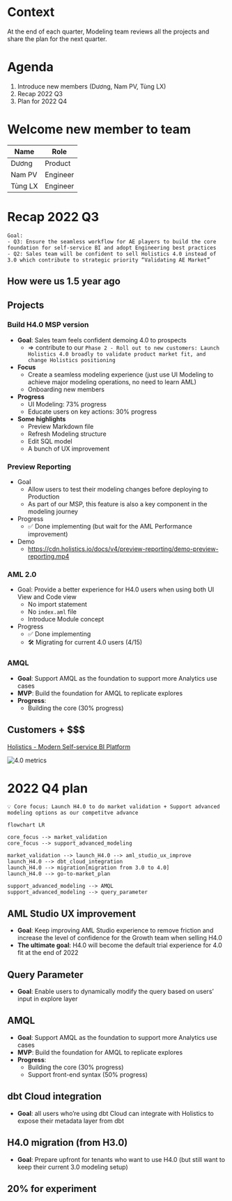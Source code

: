 # Context

At the end of each quarter, Modeling team reviews all the projects and share the plan for the next quarter. 

# Agenda

1. Introduce new members (Dương, Nam PV, Tùng LX)
2. Recap 2022 Q3
3. Plan for 2022 Q4

# Welcome new member to team

| Name    | Role     |
|---------|----------|
| Dương   | Product  |
| Nam PV  | Engineer |
| Tùng LX | Engineer |

# Recap 2022 Q3

```
Goal: 
- Q3: Ensure the seamless workflow for AE players to build the core foundation for self-service BI and adopt Engineering best practices
- Q2: Sales team will be confident to sell Holistics 4.0 instead of 3.0 which contribute to strategic priority “Validating AE Market”
```

## How were us 1.5 year ago


## Projects

### Build H4.0 MSP version

- **Goal**: Sales team feels confident demoing 4.0 to prospects
    - ⇒ contribute to our `Phase 2 - Roll out to new customers: Launch Holistics 4.0 broadly to validate product market fit, and change Holistics positioning`
- **Focus**
    - Create a seamless modeling experience (just use UI Modeling to achieve major modeling operations, no need to learn AML)
    - Onboarding new members
- **Progress**
    - UI Modeling: 73% progress
    - Educate users on key actions: 30% progress
- **Some highlights**
    - Preview Markdown file
    - Refresh Modeling structure
    - Edit SQL model
    - A bunch of UX improvement

### Preview Reporting

- Goal
    - Allow users to test their modeling changes before deploying to Production
    - As part of our MSP, this feature is also a key component in the modeling journey
- Progress
    - ✅ Done implementing (but wait for the AML Performance improvement)
- Demo
    - https://cdn.holistics.io/docs/v4/preview-reporting/demo-preview-reporting.mp4

### AML 2.0

- Goal: Provide a better experience for H4.0 users when using both UI View and Code view
    - No import statement
    - No `index.aml` file
    - Introduce Module concept
- Progress
    - ✅ Done implementing
    - 🛠️ Migrating for current 4.0 users (4/15)

### AMQL

- **Goal**: Support AMQL as the foundation to support more Analytics use cases
- **MVP**: Build the foundation for AMQL to replicate explores
- **Progress**: 
  - Building the core (30% progress)

## Customers + $$$

[Holistics - Modern Self-service BI Platform](https://staging-internal.holistics.io/dashboards/v3/12950-holistics-4-0-customers-prospects)

![4.0 metrics](https://holistics-cdn.s3.ap-southeast-1.amazonaws.com/assets/4.0metrics.png)


# 2022 Q4 plan

```
💡 Core focus: Launch H4.0 to do market validation + Support advanced modeling options as our competitve advance 
```

```mermaid
flowchart LR

core_focus --> market_validation
core_focus --> support_advanced_modeling

market_validation --> launch_H4.0 --> aml_studio_ux_improve
launch_H4.0 --> dbt_cloud_integration
launch_H4.0 --> migration[migration from 3.0 to 4.0]
launch_H4.0 --> go-to-market_plan

support_advanced_modeling --> AMQL
support_advanced_modeling --> query_parameter
```

## AML Studio UX improvement

- **Goal**: Keep improving AML Studio experience to remove friction and increase the level of confidence for the Growth team when selling H4.0
- **The ultimate goal**: H4.0 will become the default trial experience for 4.0 fit at the end of 2022

## Query Parameter

- **Goal**: Enable users to dynamically modify the query based on users’ input in explore layer

## AMQL

- **Goal**: Support AMQL as the foundation to support more Analytics use cases
- **MVP**: Build the foundation for AMQL to replicate explores
- **Progress**:
    - Building the core (30% progress)
    - Support front-end syntax (50% progress)

## dbt Cloud integration

- **Goal**: all users who’re using dbt Cloud can integrate with Holistics to expose their metadata layer from dbt

## H4.0 migration (from H3.0)

- **Goal**: Prepare upfront for tenants who want to use H4.0 (but still want to keep their current 3.0 modeling setup)

## 20% for experiment
